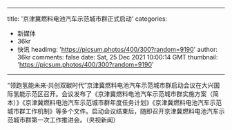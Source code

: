 
---
title: '京津冀燃料电池汽车示范城市群正式启动'
categories: 
 - 新媒体
 - 36kr
 - 快讯
headimg: 'https://picsum.photos/400/300?random=9190'
author: 36kr
comments: false
date: Sat, 25 Dec 2021 10:00:14 GMT
thumbnail: 'https://picsum.photos/400/300?random=9190'
---

<div>   
“领跑氢能未来·共创双碳时代”京津冀燃料电池汽车示范城市群启动会议在大兴国际氢能示范区召开。会议发布了《京津冀燃料电池汽车示范城市群实施方案（简本）》《京津冀燃料电池汽车示范城市群年度任务计划》《京津冀燃料电池汽车示范城市群工作机制》等多个文件。启动会议结束后，随即召开京津冀燃料电池汽车示范城市群第一次工作推进会。（央视新闻）  
</div>
            